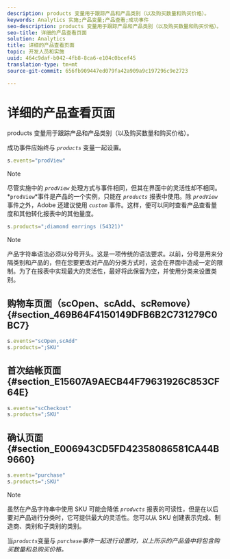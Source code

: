```yaml
---
description: products 变量用于跟踪产品和产品类别（以及购买数量和购买价格）。
keywords: Analytics 实施;产品变量;产品查看;成功事件
seo-description: products 变量用于跟踪产品和产品类别（以及购买数量和购买价格）。
seo-title: 详细的产品查看页面
solution: Analytics
title: 详细的产品查看页面
topic: 开发人员和实施
uuid: 464c9daf-b042-4fb8-8ca6-e104c0bcef45
translation-type: tm+mt
source-git-commit: 656fb909447ed079fa42a909a9c197296c9e2723

---
```



# 详细的产品查看页面

products 变量用于跟踪产品和产品类别（以及购买数量和购买价格）。

成功事件应始终与 *`products`* 变量一起设置。

```js
s.events="prodView"
```

>[!NOTE]
>
>尽管实施中的 *`prodView`* 处理方式与事件相同，但其在界面中的灵活性却不相同。*`prodView`*事件是产品的一个实例，只能在 *`products`* 报表中使用。除 *`prodView`* 事件之外，Adobe 还建议使用 *`custom`* 事件。这样，便可以同时查看产品查看量度和其他转化报表中的其他量度。

```js
s.products=";diamond earrings (54321)"
```

>[!NOTE]
>
>产品字符串语法必须以分号开头。这是一项传统的语法要求。以前，分号是用来分隔类别和产品的，但在您要更改对产品的分类方式时，这会在界面中造成一定的限制。为了在报表中实现最大的灵活性，最好将此保留为空，并使用分类来设置类别。

## 购物车页面（scOpen、scAdd、scRemove）{#section_469B64F4150149DFB6B2C731279C0BC7}

```js
s.events="scOpen,scAdd" 
s.products=";SKU" 
```

## 首次结帐页面 {#section_E15607A9AECB44F79631926C853CF64E}

```js
s.events="scCheckout" 
s.products=";SKU" 
```

## 确认页面 {#section_E006943CD5FD42358086581CA44B9660}

```js
s.events="purchase" 
s.products=";SKU" 
```

>[!NOTE]
>
>虽然在产品字符串中使用 SKU 可能会降低 *`products`* 报表的可读性，但是在以后要对产品进行分类时，它可提供最大的灵活性。您可以从 SKU 创建表示完成、制造商、类别和子类别的类别。

当&#x200B;*`products`*&#x200B;变量与 *`purchase`事件一起进行设置时，以上所示的产品值中将包含购买数量和总购买价格。*

